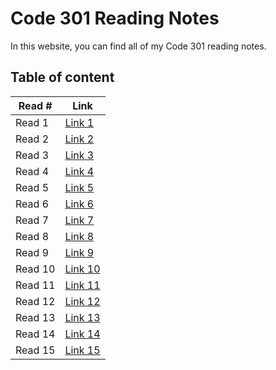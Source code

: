 # Code 301 Reading Notes

In this website, you can find all of my Code 301 reading notes.

## Table of content

| Read # | Link |
|------|------|
| Read 1 | [Link 1](read-01.md) |
| Read 2 | [Link 2](read-02.md) |
| Read 3 | [Link 3](read-03.md) |
| Read 4 | [Link 4](read-04.md) |
| Read 5 | [Link 5](read-05.md) |
| Read 6 | [Link 6](read-06.md) |
| Read 7 | [Link 7](read-07.md) |
| Read 8 | [Link 8](read-08.md) |
| Read 9 | [Link 9](read-09.md) |
| Read 10 | [Link 10](read-10.md) |
| Read 11 | [Link 11](read-11.md) |
| Read 12 | [Link 12](read-12.md) |
| Read 13 | [Link 13](read-13.md) |
| Read 14 | [Link 14](read-14.md) |
| Read 15 | [Link 15]() |
